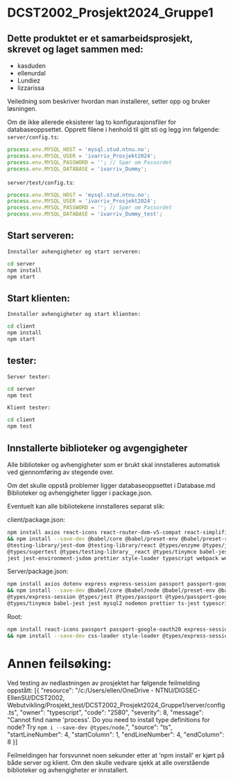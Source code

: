 # DCST2002_Prosjekt2024_Gruppe1

## Dette produktet er et samarbeidsprosjekt, skrevet og laget sammen med:

- kasduden
- ellenurdal
- Lundiez
- lizzarissa

Veiledning som beskriver hvordan man installerer, setter opp og bruker løsningen.


Om de ikke allerede eksisterer lag to konfigurasjonsfiler for databaseoppsettet.
Opprett filene i henhold til gitt sti og legg inn følgende:
`server/config.ts`:

```ts
process.env.MYSQL_HOST = 'mysql.stud.ntnu.no';
process.env.MYSQL_USER = 'ivarriv_Prosjekt2024';
process.env.MYSQL_PASSWORD = ''; // Spør om Passordet
process.env.MYSQL_DATABASE = 'ivarriv_Dummy';
```


`server/test/config.ts`:

```ts
process.env.MYSQL_HOST = 'mysql.stud.ntnu.no';
process.env.MYSQL_USER = 'ivarriv_Prosjekt2024';
process.env.MYSQL_PASSWORD = ''; // Spør om Passordet
process.env.MYSQL_DATABASE = 'ivarriv_Dummy_test';
```



## Start serveren:
    Innstaller avhengigheter og start serveren:

```sh
cd server
npm install
npm start
```


## Start klienten:
    Innstaller avhengigheter og start klienten:

```sh
cd client
npm install
npm start
```



## tester:
    Server tester:
```sh
cd server
npm test
```


    Klient tester:
```sh
cd client
npm test
```



## Innstallerte biblioteker og avgengigheter

Alle biblioteker og avhengigheter som er brukt skal innstalleres automatisk ved gjennomføring av stegende over. 

Om det skulle oppstå problemer ligger databaseoppsettet i Database.md
Biblioteker og avhengigheter ligger i package.json.

Eventuelt kan alle bibliotekene innstalleres separat slik:

client/package.json:
```sh
npm install axios react-icons react-router-dom-v5-compat react-simplified supertest todo-client@file: wiki-client@file: \
&& npm install --save-dev @babel/core @babel/preset-env @babel/preset-react @babel/preset-typescript @cfaester/enzyme-adapter-react-18 \
@testing-library/jest-dom @testing-library/react @types/enzyme @types/jest @types/react-dom @types/react-router-dom \
@types/supertest @types/testing-library__react @types/tinymce babel-jest babel-loader css-loader enzyme enzyme-to-json \
jest jest-environment-jsdom prettier style-loader typescript webpack webpack-cli

```

Server/package.json:
```sh
npm install axios dotenv express express-session passport passport-google-oauth20 supertest todo-server@file: wiki-server@file: \
&& npm install --save-dev @babel/core @babel/node @babel/preset-env @babel/preset-typescript @types/express \
@types/express-session @types/jest @types/passport @types/passport-google-oauth20 @types/react @types/supertest \
@types/tinymce babel-jest jest mysql2 nodemon prettier ts-jest typescript

```

Root:
```sh
npm install react-icons passport passport-google-oauth20 express-session dotenv \
&& npm install --save-dev css-loader style-loader @types/express-session @types/passport @types/passport-google-oauth20 @react-icons/all-files
```


# Annen feilsøking:

Ved testing av nedlastningen av prosjektet har følgende feilmelding oppstått:
[{
    "resource": "/c:/Users/ellen/OneDrive - NTNU/DIGSEC-EllenSU/DCST2002, Webutvikling/Prosjekt_test/DCST2002_Prosjekt2024_Gruppe1/server/config.ts",
    "owner": "typescript",
    "code": "2580",
    "severity": 8,
    "message": "Cannot find name 'process'. Do you need to install type definitions for node? Try `npm i --save-dev @types/node`.",
    "source": "ts",
    "startLineNumber": 4,
    "startColumn": 1,
    "endLineNumber": 4,
    "endColumn": 8
}]


Feilmeldingen har forsvunnet noen sekunder etter at 'npm install' er kjørt på både server og klient. Om den skulle vedvare sjekk at alle overstående biblioteker og avhengigheter er innstallert.
